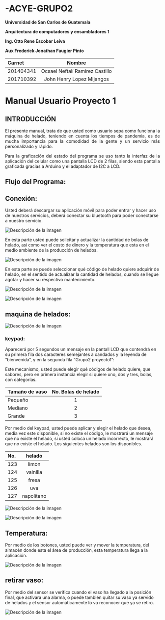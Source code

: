# -ACYE-GRUPO2
<p style="text-align: justify;"><b>Universidad de San Carlos de Guatemala</b></p>
<p style="text-align: justify;"><b>Arquitectura de computadores y ensambladores 1</b></p>
<p style="text-align: justify;"><b>Ing. Otto Rene Escobar Leiva</b></p>
<p style="text-align: justify;"><b>Aux Frederick Jonathan Faugier Pinto</b></p>




      
| Carnet | Nombre | 
|:--------------|:-------------:|
| 201404341| Ocsael Neftalí Ramírez Castillo |
| 201710392| John Henry Lopez Mijangos |

  

#                               Manual Usuario Proyecto 1
  

  

## INTRODUCCIÓN
<p align="justify">El presente manual, trata de que usted como usuario sepa como funciona la máquina de helado, teniendo en cuenta los tiempos de pandemia, es de mucha importancia para la comodidad de la gente y un servicio más personalizado y rápido.
</p>
 <p align="justify">Para la graficación del estado del programa se uso tanto la interfaz de la aplicación del celular como una pantalla LCD de 2 filas, siendo esta pantalla graficada gracias a Arduino y el adaptador de I2C a LCD.
</p>
 
 ## Flujo del Programa:
 
 ## Conexión:
 
Usted deberá descargar su aplicación móvil para poder entrar y hacer uso de nuestros servicios, deberá conectar su bluetooth para  poder conectarse a nuestro servicio.


![Descripción de la imagen](/imagenes/conexion.jpeg)


En esta parte usted puede solicitar y actualizar la cantidad de bolas de helado, asi como ver el costo de dinero y la temperatura que esta en el medio ambiente de la producción de helados.


![Descripción de la imagen](/imagenes/actualizar.jpeg)


En esta parte se puede seleccionar qué código de helado quiere adquirir de helado, en el sentido de actualizar la cantidad de helados, cuando se llegue agotar y hacer su respectivo mantenimiento. 


![Descripción de la imagen](/imagenes/elegir.jpeg)


![Descripción de la imagen](/imagenes/meter.jpeg)


 
  ## maquina de helados:
 
 ![Descripción de la imagen](/imagenes/g1.jpeg)
 
 
 
   ### keypad:
   Aparecerá por 5 segundos un mensaje en la pantall LCD que contendrá en su primera fila dos caracteres semejantes a candados y la leyenda de “bienvenida”, y en la segunda fila “Grupo2 proyecto1”:
   
   Este mecanismo, usted puede elegir qué códigos de helado quiere, que sabores, pero en primera instancia elegir si quiere uno, dos y tres, bolas, con categorías.
   
| Tamaño de vaso | No. Bolas de helado | 
|:--------------|:-------------:|
| Pequeño | 1 |
| Mediano| 2 |
| Grande| 3 |
 
 
 Por medio del keypad, usted puede aplicar y elegir el helado que desea, media vez este disponible, si no existe el código, le mostrará un mensaje que no existe el helado, si usted coloca un helado incorrecto, le mostrará que no existe el helado. Los siguientes helados son los disponibles.
 
 | No.| helado | 
|:--------------|:-------------:|
| 123 | limon |
| 124| vainilla |
| 125| fresa |
| 126| uva |
| 127| napolitano |



 ![Descripción de la imagen](/imagenes/h1.jpeg)
 
 
 
 ![Descripción de la imagen](/imagenes/h1.jpeg)
 

   ## Temperatura:
 Por medio de los botones, usted puede ver y mover la temperatura, del almacén donde esta el área de producción, esta temperatura llega a la aplicación. 
  
  
  ![Descripción de la imagen](/imagenes/t1.jpeg)
 
   ## retirar vaso:
   
   Por medio del sensor se verifica cuando el vaso ha llegado a la posición final, que activara una alarma, o puede también quitar su vaso ya servido de helados y el sensor automáticamente lo va reconocer que ya se retiro.
   
 
 
 ![Descripción de la imagen](/imagenes/g1.jpeg)
 
 
 
 

